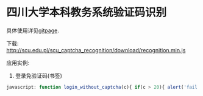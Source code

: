 # 四川大学本科教务系统验证码识别
具体使用详见[gitpage](http://scu.edu.pl/scu_captcha_recognition/). 

下载: <http://scu.edu.pl/scu_captcha_recognition/download/recognition.min.js>

应用实例: 

1. 登录免验证码(书签)
```javascript
javascript: function login_without_captcha(c){ if(c > 20){ alert('fail to recognize!'); }else{ c++; var usr = document.getElementById('input_username').value; var pwd = document.getElementById('input_password').value; getCaptcha().then(res=>getLabels(res)).then(res=>{ var xhr = new XMLHttpRequest(); xhr.open('post','/j_spring_security_check'); xhr.setRequestHeader('Content-Type','application/x-www-form-urlencoded'); xhr.send('j_username='+ usr +'&j_password='+ pwd +'&j_captcha='+ res); xhr.onload=function(){ if(/badCaptcha/.test(xhr.responseURL)){ login_without_captcha(c); }else{ window.location.href=xhr.responseURL; } } }); } }; var s = document.createElement('script'); s.src='http://scu.edu.pl/scu_captcha_recognition/download/recognition.min.js'; document.body.appendChild(s); s.onload=function(){ document.getElementById('captchaImg').style='display:none'; document.getElementById('input_checkcode').style='display:none'; document.getElementById('loginButton').onclick =function(e){ e.preventDefault(); login_without_captcha(0); }; }; void 0;
```

